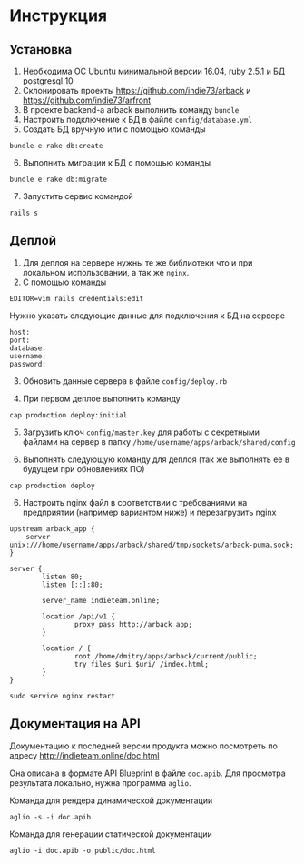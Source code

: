 # Инструкция

## Установка

1. Необходима ОС Ubuntu минимальной версии 16.04, ruby 2.5.1 и БД postgresql 10
2. Склонировать проекты https://github.com/indie73/arback и https://github.com/indie73/arfront
3. В проекте backend-а arback выполнить команду `bundle`
4. Настроить подключение к БД в файле `config/database.yml`
5. Создать БД вручную или с помощью команды
```
bundle e rake db:create
```

6. Выполнить миграции к БД с помощью команды
```
bundle e rake db:migrate
```

7. Запустить сервис командой
```
rails s
```

## Деплой

1. Для деплоя на сервере нужны те же библиотеки что и при локальном использовании, а так же `nginx`.
2. С помощью команды
```
EDITOR=vim rails credentials:edit
```

Нужно указать следующие данные для подключения к БД на сервере

```
host:
port:
database:
username:
password:
```

3. Обновить данные сервера в файле `config/deploy.rb`

4. При первом деплое выполнить команду
```
cap production deploy:initial
```

5. Загрузить ключ `config/master.key` для работы с секретными файлами на сервер в папку `/home/username/apps/arback/shared/config`

6. Выполнять следующую команду для деплоя (так же выполнять ее в будущем при обновлениях ПО)

```
cap production deploy
```

6. Настроить nginx файл в соответствии с требованиями на предприятии (например вариантом ниже) и перезагрузить nginx

```
upstream arback_app {
    server unix:///home/username/apps/arback/shared/tmp/sockets/arback-puma.sock;
}

server {
        listen 80;
        listen [::]:80;
        
        server_name indieteam.online;
        
        location /api/v1 { 
                proxy_pass http://arback_app;
        }
        
        location / { 
                root /home/dmitry/apps/arback/current/public;
                try_files $uri $uri/ /index.html;
        }
}
```

```
sudo service nginx restart
```


## Документация на API

Документацию к последней версии продукта можно посмотреть по адресу http://indieteam.online/doc.html

Она описана в формате API Blueprint в файле `doc.apib`.
Для просмотра результата локально, нужна программа `aglio`.

Команда для рендера динамической документации
```
aglio -s -i doc.apib
```

Команда для генерации статической документации
```
aglio -i doc.apib -o public/doc.html
```
